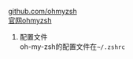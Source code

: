 [github.com/ohmyzsh](https://github.com/ohmyzsh/ohmyzsh)  
[官网ohmyzsh](https://ohmyz.sh/)

1. 配置文件  
oh-my-zsh的配置文件在`~/.zshrc`
